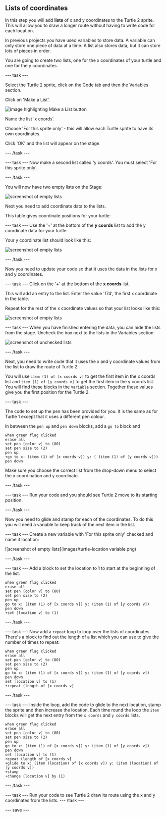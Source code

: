 ## Lists of coordinates

In this step you will add **lists** of x and y coordinates to the Turtle 2 sprite. This will allow you to draw a longer route without having to write code for each location. 

In previous projects you have used variables to store data. A variable can only store one piece of data at a time. A list also stores data, but it can store lots of pieces in order. 

You are going to create two lists, one for the x coordinates of your turtle and one for the y coordinates. 

--- task ---

Select the Turtle 2 sprite, click on the Code tab and then the Variables section. 

Click on 'Make a List'.

![image highlighting Make a List button](images/make-a-list.png)

Name the list 'x coords'.

Choose 'For this sprite only' - this will allow each Turtle sprite to have its own coordinates. 

Click 'OK' and the list will appear on the stage.

--- /task ---

--- task ---
Now make a second list called 'y coords'. You must select 'For this sprite only'. 

--- /task ---

You will now have two empty lists on the Stage:

![screenshot of empty lists](images/empty-lists.png)

Next you need to add coordinate data to the lists. 

This table gives coordinate positions for your turtle:

--- task ---
Use the '+' at the bottom of the **y coords** list to add the y coordinate data for your turtle. 

Your y coordinate list should look like this:

![screenshot of empty lists](images/turtle-2-y-data.png)

--- /task ---

Now you need to update your code so that it uses the data in the lists for x and y coordinates. 

--- task ---
Click on the '+' at the bottom of the **x coords** list. 

This will add an entry to the list. Enter the value '174', the first x coordinate in the table. 

Repeat for the rest of the x coordinate values so that your list looks like this:

![screenshot of empty lists](images/turtle-2-x-data.png)

--- task ---
When you have finished entering the data, you can hide the lists from the stage. Uncheck the box next to the lists in the Variables section:

![screenshot of unchecked lists](images/uncheck-lists.png)

--- /task ---

Next, you need to write code that it uses the x and y coordinate values from the list to draw the route of Turtle 2. 

You will use `item (1) of [x coords v]` to get the first item in the x coords list and `item (1) of [y coords v]` to get the first item in the y coords list. You will find these blocks in the `Variable` section. Together these values give you the first position for the Turtle 2.

--- task ---

The code to set up the pen has been provided for you. It is the same as for Turtle 1 except that it uses a different pen colour. 

In between the `pen up` and `pen down` blocks, add a `go to` block and 

```blocks3
when green flag clicked
erase all
set pen [color v] to (80)
set pen size to (2)
pen up
+go to x: (item (1) of [x coords v]) y: ( (item (1) of [y coords v]))
pen down
```

Make sure you choose the correct list from the drop-down menu to select the x coordination and y coordinate. 

--- /task ---


--- task ---
Run your code and you should see Turtle 2 move to its starting position.

--- /task ---

Now you need to glide and stamp for each of the coordinates. To do this you will need a variable to keep track of the next item in the list. 

--- task ---
Create a new variable with 'For this sprite only' checked and name it location:

![screenshot of empty lists](images/turtle-location variable.png)

--- /task ---

--- task --- 
Add a block to set the location to 1 to start at the beginning of the list. 

```blocks3
when green flag clicked
erase all
set pen [color v] to (80)
set pen size to (2)
pen up
go to x: (item (1) of [x coords v]) y: (item (1) of [y coords v])
pen down
+set [location v] to (1) 
```


--- /task ---

--- task --- 
Now add a `repeat` loop to loop over the lists of coordinates. There's a block to find out the length of a list which you can use to give the number of times to repeat: 

```blocks3
when green flag clicked
erase all
set pen [color v] to (80)
set pen size to (2)
pen up
go to x: (item (1) of [x coords v]) y: (item (1) of [y coords v])
pen down
set [location v] to (1) 
+repeat (length of [x coords v]
```

--- /task ---

--- task ---
Inside the loop, add the code to glide to the next location, stamp the sprite and then increase the location. Each time round the loop the `item` blocks will get the next entry from the `x coords` and `y coords` lists. 

```blocks3
when green flag clicked
erase all
set pen [color v] to (80)
set pen size to (2)
pen up
go to x: (item (1) of [x coords v]) y: (item (1) of [y coords v])
pen down
set [location v] to (1) 
repeat (length of [x coords v]
+glide to x: (item (location) of [x coords v]) y: (item (location) of [y coords v])
+stamp
+change [location v] by (1)
```

--- /task ---

--- task ---
Run your code to see Turtle 2 draw its route using the x and y coordinates from the lists. 
--- /task ---

--- save ---
